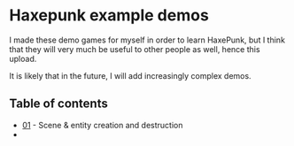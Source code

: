 Haxepunk example demos
======================

I made these demo games for myself in order to learn HaxePunk, but I think that
they will very much be useful to other people as well, hence this upload.

It is likely that in the future, I will add increasingly complex demos.

Table of contents
-----------------

* [01](test01) - Scene & entity creation and destruction
* 